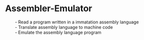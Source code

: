 # Assembler-Emulator <br />

&emsp;&emsp; - Read a program written in a immatation assembly language  <br />
&emsp;&emsp; - Translate assembly language to machine code  <br />
&emsp;&emsp; - Emulate the assembly language program  <br />
